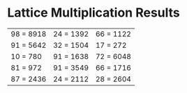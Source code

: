 # Lattice Multiplication Results

|   |   |   |
|---|---|---|
| 98 = 8918 | 24 = 1392 | 66 = 1122 |
| 91 = 5642 | 32 = 1504 | 17 = 272 |
| 10 = 780 | 91 = 1638 | 72 = 6048 |
| 81 = 972 | 91 = 3549 | 66 = 1716 |
| 87 = 2436 | 24 = 2112 | 28 = 2604 |
